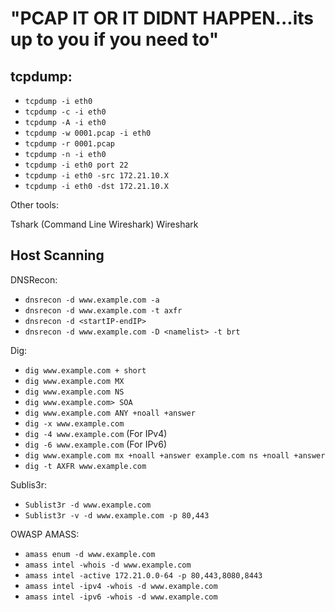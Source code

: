 # "PCAP IT OR IT DIDNT HAPPEN...its up to you if you need to"


## tcpdump:

- `tcpdump -i eth0`
- `tcpdump -c -i eth0`
- `tcpdump -A -i eth0`
- `tcpdump -w 0001.pcap -i eth0`
- `tcpdump -r 0001.pcap`
- `tcpdump -n -i eth0`
- `tcpdump -i eth0 port 22`
- `tcpdump -i eth0 -src 172.21.10.X`
- `tcpdump -i eth0 -dst 172.21.10.X`

Other tools: 

Tshark (Command Line Wireshark)
Wireshark

## Host Scanning

DNSRecon: 

- `dnsrecon -d www.example.com -a`
- `dnsrecon -d www.example.com -t axfr`
- `dnsrecon -d <startIP-endIP>`
- `dnsrecon -d www.example.com -D <namelist> -t brt`

Dig: 

- `dig www.example.com + short`
- `dig www.example.com MX`
- `dig www.example.com NS`
- `dig www.example.com> SOA`
- `dig www.example.com ANY +noall +answer`
- `dig -x www.example.com`
- `dig -4 www.example.com` (For IPv4)
- `dig -6 www.example.com` (For IPv6)
- `dig www.example.com mx +noall +answer example.com ns +noall +answer`
- `dig -t AXFR www.example.com`

Sublis3r:

- `Sublist3r -d www.example.com`
- `Sublist3r -v -d www.example.com -p 80,443`

OWASP AMASS: 

- `amass enum -d www.example.com`
- `amass intel -whois -d www.example.com`
- `amass intel -active 172.21.0.0-64 -p 80,443,8080,8443`
- `amass intel -ipv4 -whois -d www.example.com`
- `amass intel -ipv6 -whois -d www.example.com`


